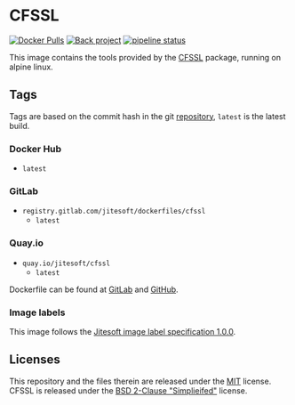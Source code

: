 # CFSSL

[![Docker Pulls](https://img.shields.io/docker/pulls/jitesoft/cfssl.svg)](https://hub.docker.com/r/jitesoft/cfssl)
[![Back project](https://img.shields.io/badge/Open%20Collective-Tip%20the%20devs!-blue.svg)](https://opencollective.com/jitesoft-open-source)
[![pipeline status](https://gitlab.com/jitesoft/dockerfiles/cfssl/badges/master/pipeline.svg)](https://gitlab.com/jitesoft/dockerfiles/cfssl/commits/master)

This image contains the tools provided by the [CFSSL](https://cfssl.org/) package, running on alpine linux.  

## Tags

Tags are based on the commit hash in the git [repository](https://github.com/cloudflare/cfssl), `latest` is the latest build.

### Docker Hub

* `latest`

### GitLab

* `registry.gitlab.com/jitesoft/dockerfiles/cfssl`
  * `latest`

### Quay.io

* `quay.io/jitesoft/cfssl`
  * `latest`

Dockerfile can be found at [GitLab](https://gitlab.com/jitesoft/dockerfiles/cfssl) and [GitHub](https://github.com/jitesoft/docker-cfssl).

### Image labels

This image follows the [Jitesoft image label specification 1.0.0](https://gitlab.com/snippets/1866155).

## Licenses

This repository and the files therein are released under the [MIT](https://gitlab.com/jitesoft/dockerfiles/cfssl/blob/master/LICENSE) license.  
CFSSL is released under the [BSD 2-Clause "Simplieifed"](https://github.com/cloudflare/cfssl/blob/master/LICENSE) license.
